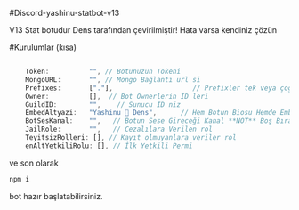 #Discord-yashinu-statbot-v13

V13 Stat botudur Dens tarafından çevirilmiştir! Hata varsa kendiniz çözün

#Kurulumlar (kısa)

```js

    Token:          "", // Botunuzun Tokeni
    MongoURL:       "", // Mongo Bağlantı url si
    Prefixes:       ["."],                    // Prefixler tek veya çoğlatabilirsiniz
    Owner:          [],  // Bot Ownerlerin ID leri
    GuildID:        "",    // Sunucu ID niz
    EmbedAltyazi:   "Yashinu 💛 Dens",      // Hem Botun Biosu Hemde Embedlerin Footeri
    BotSesKanal:    "",   // Botun Sese Gireceği Kanal **NOT** Boş Bırakırsanız Sese Girmez!
    JailRole:       "",   // Cezalılara Verilen rol
    TeyitsizRolleri: [], // Kayıt olmuyanlara veriler rol
    enAltYetkiliRolu: [], // İlk Yetkili Permi

```
ve son olarak
```js
npm i
```
bot hazır başlatabilirsiniz.
